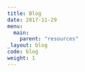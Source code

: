 ```yaml
---
title: Blog
date: 2017-11-29
menu:
  main:
    parent: "resources"
_layout: blog
code: blog
weight: 1
---
```

